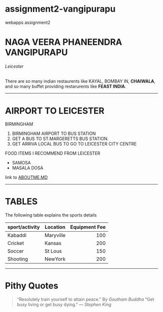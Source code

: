 # assignment2-vangipurapu
webapps assignment2
# NAGA VEERA PHANEENDRA VANGIPURAPU
###### Leicester
There are so many indian restaurents like KAYAL, BOMBAY IN, **CHAIWALA**, and so many buffet providing restarurents like **FEAST INDIA**.

---

# AIRPORT TO LEICESTER
BIRMINGHAM
1. BIRMINGHAM AIRPORT TO BUS STATION 
2. GET A BUS TO ST.MARGERETTS BUS STATION.
3. GET ARRIVA LOCAL BUS TO GO TO LEICESTER CITY CENTRE 

FOOD ITEMS I RECOMMEND FROM LEICESTER
* SAMOSA
* MASALA DOSA

link to [ABOUTME.MD](https://github.com/phani8493/assignment2-vangipurapu/blob/main/ABOUTME.MD)

---

# TABLES

The following table explains the sports details

| sport/activity | Location | Equipment Fee|
| --- | --- | ---: |
| Kabaddi | Maryville | 100 |
| Cricket | Kansas | 200 |
| Soccer | St Lous | 150 |
| Shooting | NewYork | 200 |

---

# Pithy Quotes

> “Resolutely train yourself to attain peace.” By *Goutham Buddha*
> “Get busy living or get busy dying.” — *Stephen King*